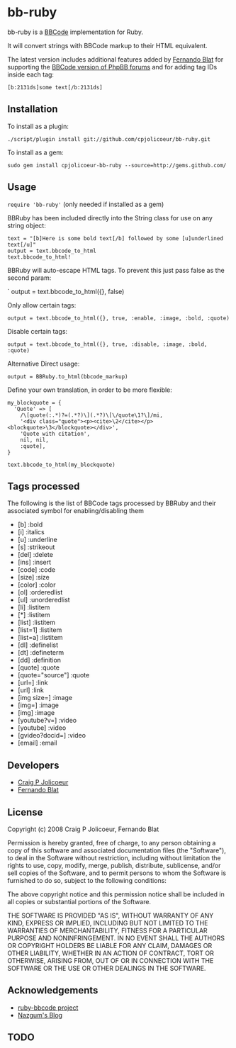 # bb-ruby

bb-ruby is a [BBCode](http://www.bbcode.org) implementation for Ruby.

It will convert strings with BBCode markup to their HTML equivalent.

The latest version includes additional features added by [Fernando Blat](http://github.com/ferblape/bb-ruby) for supporting the [BBCode version of PhpBB forums](http://www.phpbb.com/community/faq.php?mode=bbcode) and for adding tag IDs inside each tag:

`[b:2131ds]some text[/b:2131ds]`


## Installation

To install as a plugin:

`./script/plugin install git://github.com/cpjolicoeur/bb-ruby.git`

To install as a gem:

`sudo gem install cpjolicoeur-bb-ruby --source=http://gems.github.com/`


## Usage

`require 'bb-ruby'` (only needed if installed as a gem)

BBRuby has been included directly into the String class for use on any string object:

	text = "[b]Here is some bold text[/b] followed by some [u]underlined text[/u]"
	output = text.bbcode_to_html
	text.bbcode_to_html!

BBRuby will auto-escape HTML tags.  To prevent this just pass false as the second param:

` output = text.bbcode_to_html({}, false)

Only allow certain tags:

`output = text.bbcode_to_html({}, true, :enable, :image, :bold, :quote)`

Disable certain tags:

`output = text.bbcode_to_html({}, true, :disable, :image, :bold, :quote)`

Alternative Direct usage:

`output = BBRuby.to_html(bbcode_markup)`

Define your own translation, in order to be more flexible:

    my_blockquote = {
      'Quote' => [
        /\[quote(:.*)?=(.*?)\](.*?)\[\/quote\1?\]/mi,
        '<div class="quote"><p><cite>\2</cite></p><blockquote>\3</blockquote></div>',
        'Quote with citation',
        nil, nil,
        :quote],      
    }
 
    text.bbcode_to_html(my_blockquote)

## Tags processed

The following is the list of BBCode tags processed by BBRuby and their associated symbol for enabling/disabling them

* [b]               :bold
* [i]               :italics
* [u]               :underline
* [s]               :strikeout 
* [del]             :delete
* [ins]             :insert
* [code]            :code
* [size]            :size
* [color]           :color
* [ol]              :orderedlist
* [ul]              :unorderedlist
* [li]              :listitem    
* [*]               :listitem
* [list]            :listitem
* [list=1]          :listitem
* [list=a]          :listitem
* [dl]              :definelist
* [dt]              :defineterm
* [dd]              :definition
* [quote]           :quote
* [quote="source"]  :quote
* [url=]            :link
* [url]             :link
* [img size=]       :image
* [img=]            :image
* [img]             :image
* [youtube?v=]      :video
* [youtube]         :video  
* [gvideo?docid=]   :video
* [email]           :email

## Developers

* [Craig P Jolicoeur](http://github.com/cpjolicoeur)
* [Fernando Blat](http://github.com/ferblape)


## License

Copyright (c) 2008 Craig P Jolicoeur, Fernando Blat

Permission is hereby granted, free of charge, to any person obtaining a copy
of this software and associated documentation files (the "Software"), to deal
in the Software without restriction, including without limitation the rights
to use, copy, modify, merge, publish, distribute, sublicense, and/or sell
copies of the Software, and to permit persons to whom the Software is
furnished to do so, subject to the following conditions:

The above copyright notice and this permission notice shall be included in
all copies or substantial portions of the Software.

THE SOFTWARE IS PROVIDED "AS IS", WITHOUT WARRANTY OF ANY KIND, EXPRESS OR
IMPLIED, INCLUDING BUT NOT LIMITED TO THE WARRANTIES OF MERCHANTABILITY,
FITNESS FOR A PARTICULAR PURPOSE AND NONINFRINGEMENT. IN NO EVENT SHALL THE
AUTHORS OR COPYRIGHT HOLDERS BE LIABLE FOR ANY CLAIM, DAMAGES OR OTHER
LIABILITY, WHETHER IN AN ACTION OF CONTRACT, TORT OR OTHERWISE, ARISING FROM,
OUT OF OR IN CONNECTION WITH THE SOFTWARE OR THE USE OR OTHER DEALINGS IN
THE SOFTWARE.


## Acknowledgements

* [ruby-bbcode project](http://code.google.com/p/ruby-bbcode/)
* [Nazgum's Blog](http://www.nazgum.com/2008/01/08/bbcode-with-ruby-on-rails-part-1/)


## TODO


